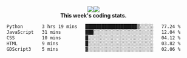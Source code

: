 <div align="center" style="display: flex; justify-content: center; align-items: center; height: auto;">
  <div style="display: flex; align-items: center;">
    <img src="https://github-readme-streak-stats.herokuapp.com/?user=innerviewer&theme=black-ice&hide_border=true&stroke=0000&background=0D1117&ring=0080FF&fire=0080FF&currStreakLabel=0080FF" style="height: auto;" />
  </div>
  <div>
    <img src="https://github-readme-stats-one-bice.vercel.app/api/top-langs/?username=innerviewer&role=OWNER,ORGANIZATION_MEMBER,COLLABORATOR&show_icons=true&count_private=true&hide_border=true&title_color=0080FF&icon_color=ffffff&text_color=c9d1d9&bg_color=0d1117" style="height: auto;" />
  </div>
</div>


<div align="center"><b>This week's coding stats.</b>
<!--START_SECTION:waka-->

```txt
Python       3 hrs 19 mins   ███████████████████▒░░░░░   77.24 %
JavaScript   31 mins         ███░░░░░░░░░░░░░░░░░░░░░░   12.04 %
CSS          10 mins         █░░░░░░░░░░░░░░░░░░░░░░░░   04.12 %
HTML         9 mins          █░░░░░░░░░░░░░░░░░░░░░░░░   03.82 %
GDScript3    5 mins          ▓░░░░░░░░░░░░░░░░░░░░░░░░   02.06 %
```

<!--END_SECTION:waka-->
</div>
